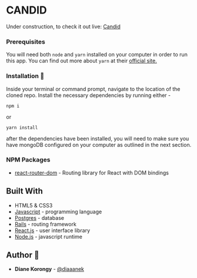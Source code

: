 # CANDID
Under construction, to check it out live: [Candid](https://candidapp.co) 





### Prerequisites
You will need both `node` and `yarn` installed on your computer in order to run this app. You can find out more about `yarn` at their [official site.](https://yarnpkg.com/lang/en/docs/install/)


### Installation :file_folder:
Inside your terminal or command prompt, navigate to the location of the cloned repo. Install the necessary dependencies by running either -
```
npm i
```
or
```
yarn install
```
after the dependencies have been installed, you will need to make sure you have mongoDB configured on your computer as outlined in the next section.

### NPM Packages
* [react-router-dom](https://www.npmjs.com/package/react-router-dom) - Routing library for React with DOM bindings


## Built With
* HTML5 & CSS3
* [Javascript](https://www.javascript.com/) - programming language
* [Postgres](https://www.postgres.com/) - database
* [Rails](https://rubyonrails.com/) - routing framework
* [React.js](https://reactjs.org/) - user interface library
* [Node.js](https://nodejs.org/en/) - javascript runtime

## Author :key:
* **Diane Korongy** - [@diaaanek](https://github.com/diaaanek)
